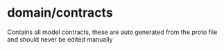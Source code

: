 # domain/contracts
Contains all model contracts, these are auto generated from the proto file
and should never be edited manually

